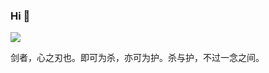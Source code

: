 ### Hi  👋

<img src="/nolongerwait/nolongerwait/raw/main/images/xiecangxing.jpg"/>

剑者，心之刃也。即可为杀，亦可为护。杀与护，不过一念之间。

<!--
**nolongerwait/nolongerwait** is a ✨ _special_ ✨ repository because its `README.md` (this file) appears on your GitHub profile.

Here are some ideas to get you started:

- 🔭 I’m currently working on ...
- 🌱 I’m currently learning ...
- 👯 I’m looking to collaborate on ...
- 🤔 I’m looking for help with ...
- 💬 Ask me about ...
- 📫 How to reach me: ...
- 😄 Pronouns: ...
- ⚡ Fun fact: ...
-->
